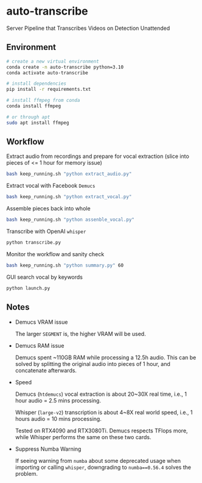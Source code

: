 # auto-transcribe
Server Pipeline that Transcribes Videos on Detection Unattended

## Environment

```bash
# create a new virtual environment
conda create -n auto-transcribe python=3.10
conda activate auto-transcribe

# install dependencies
pip install -r requirements.txt

# install ffmpeg from conda
conda install ffmpeg

# or through apt
sudo apt install ffmpeg
```

## Workflow

Extract audio from recordings and prepare for vocal extraction (slice into pieces of <= 1 hour for memory issue)

```bash
bash keep_running.sh "python extract_audio.py"
```

Extract vocal with Facebook `Demucs`

```bash
bash keep_running.sh "python extract_vocal.py"
```

Assemble pieces back into whole

```bash
bash keep_running.sh "python assenble_vocal.py"
```

Transcribe with OpenAI `whisper`

```bash
python transcribe.py
```

Monitor the workflow and sanity check

```bash
bash keep_running.sh "python summary.py" 60
```

GUI search vocal by keywords

```bash
python launch.py
```

## Notes

-   Demucs VRAM issue

    The larger `SEGMENT` is, the higher VRAM will be used.

-   Demucs RAM issue

    Demucs spent ~110GB RAM while processing a 12.5h audio. This can be solved by splitting the original audio into 
    pieces of 1 hour, and concatenate afterwards.

-   Speed

    Demucs (`htdemucs`) vocal extraction is about 20~30X real time, i.e., 1 hour audio = 2.5 mins processing.

    Whisper (`large-v2`) transcription is about 4~8X real world speed, i.e., 1 hours audio = 10 mins processing.

    Tested on RTX4090 and RTX3080Ti. Demucs respects TFlops more, while Whisper performs the same on these two cards.

-   Suppress Numba Warning

    If seeing warning from `numba` about some deprecated usage when importing or calling `whisper`, downgrading to 
    `numba==0.56.4` solves the problem.
